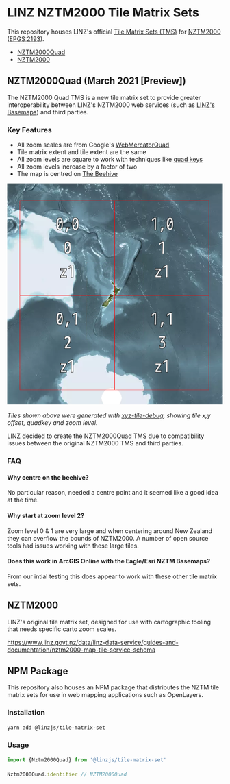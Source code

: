 # LINZ NZTM2000 Tile Matrix Sets

This repository houses LINZ's official [Tile Matrix Sets (TMS)](https://www.ogc.org/standards/tms) for [NZTM2000](https://www.linz.govt.nz/data/geodetic-system/datums-projections-and-heights/projections/new-zealand-transverse-mercator-2000) ([EPGS:2193](http://epsg.io/2193)).

- [NZTM2000Quad](./raw/NZTM2000Quad.json)
- [NZTM2000](./raw/NZTM2000.json)

## NZTM2000Quad (March 2021 [Preview])

The NZTM2000 Quad TMS is a new tile matrix set to provide greater interoperability between LINZ's NZTM2000 web services (such as [LINZ's Basemaps](https://basemaps.linz.govt.nz)) and third parties.

### Key Features

- All zoom scales are from Google's [WebMercatorQuad](https://docs.opengeospatial.org/is/17-083r2/17-083r2.html#62)
- Tile matrix extent and tile extent are the same
- All zoom levels are square to work with techniques like [quad keys](https://docs.microsoft.com/en-us/bingmaps/articles/bing-maps-tile-system#tile-coordinates-and-quadkeys)
- All zoom levels increase by a factor of two
- The map is centred on [The Beehive](https://en.wikipedia.org/wiki/Beehive_(New_Zealand))
 
![NztmQuad - Zoom 1](./NztmQuadZ1.png)

*Tiles shown above were generated with [xyz-tile-debug](https://github.com/blacha/xyz-tile-debug), showing tile x,y offset, quadkey and zoom level.*

LINZ decided to create the NZTM2000Quad TMS due to compatibility issues between the original NZTM2000 TMS and third parties.

### FAQ

#### Why centre on the beehive?

No particular reason, needed a centre point and it seemed like a good idea at the time.

#### Why start at zoom level 2?

Zoom level 0 & 1 are very large and when centering around New Zealand they can overflow the bounds of NZTM2000. A number of open source tools had issues working with these large tiles.

#### Does this work in ArcGIS Online with the Eagle/Esri NZTM Basemaps?

From our intial testing this does appear to work with these other tile matrix sets.

## NZTM2000

LINZ's original tile matrix set, designed for use with cartographic tooling that needs specific carto zoom scales.

https://www.linz.govt.nz/data/linz-data-service/guides-and-documentation/nztm2000-map-tile-service-schema

## NPM Package

This repository also houses an NPM package that distributes the NZTM tile matrix sets for use in web mapping applications such as OpenLayers.

### Installation

```
yarn add @linzjs/tile-matrix-set
```

### Usage

```typescript
import {Nztm2000Quad} from '@linzjs/tile-matrix-set'

Nztm2000Quad.identifier // NZTM2000Quad
```

